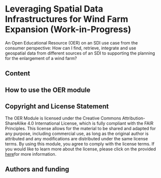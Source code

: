 # Leveraging Spatial Data Infrastructures for Wind Farm Expansion (Work-in-Progress)

An Open Educational Resource (OER) on an SDI use case from the consumer perspective: How can I find, retrieve, integrate and use geospatial data from different sources of an SDI to supporting the planning for the enlargement of a wind farm?

## Content


## How to use the OER module

## Copyright and License Statement
The OER Module is licensed under the Creative Commons Attribution-ShareAlike 4.0 International License, which is fully compliant with the FAIR Principles. This license allows for the material to be shared and adapted for any purpose, including commercial use, as long as the original author is attributed and any modifications are distributed under the same license terms. By using this module, you agree to comply with the license terms. If you would like to learn more about the license, please click on the provided [here]()for more information.
## Authors and funding



